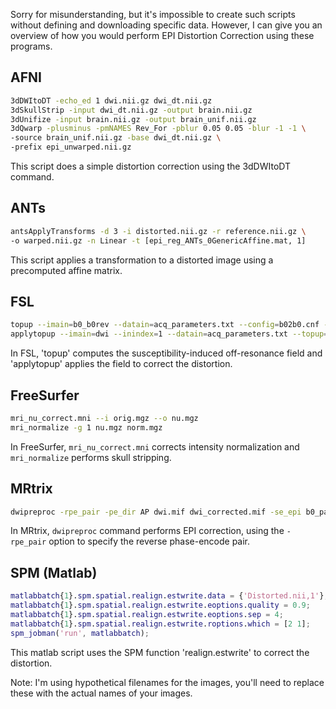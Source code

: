Sorry for misunderstanding, but it's impossible to create such scripts without defining and downloading specific data. However, I can give you an overview of how you would perform EPI Distortion Correction using these programs.

## AFNI
```bash
3dDWItoDT -echo_ed 1 dwi.nii.gz dwi_dt.nii.gz
3dSkullStrip -input dwi_dt.nii.gz -output brain.nii.gz
3dUnifize -input brain.nii.gz -output brain_unif.nii.gz
3dQwarp -plusminus -pmNAMES Rev_For -pblur 0.05 0.05 -blur -1 -1 \
-source brain_unif.nii.gz -base dwi_dt.nii.gz \
-prefix epi_unwarped.nii.gz
```
This script does a simple distortion correction using the 3dDWItoDT command.

## ANTs
```bash
antsApplyTransforms -d 3 -i distorted.nii.gz -r reference.nii.gz \
-o warped.nii.gz -n Linear -t [epi_reg_ANTs_0GenericAffine.mat, 1]
```
This script applies a transformation to a distorted image using a precomputed affine matrix.

## FSL
```bash
topup --imain=b0_b0rev --datain=acq_parameters.txt --config=b02b0.cnf --out=topup_results
applytopup --imain=dwi --inindex=1 --datain=acq_parameters.txt --topup=topup_results --out=dwi_corrected
```
In FSL, 'topup' computes the susceptibility-induced off-resonance field and 'applytopup' applies the field to correct the distortion.

## FreeSurfer
```bash
mri_nu_correct.mni --i orig.mgz --o nu.mgz
mri_normalize -g 1 nu.mgz norm.mgz
```
In FreeSurfer, `mri_nu_correct.mni` corrects intensity normalization and `mri_normalize` performs skull stripping.

## MRtrix
```bash
dwipreproc -rpe_pair -pe_dir AP dwi.mif dwi_corrected.mif -se_epi b0_pair.mif
```
In MRtrix, `dwipreproc` command performs EPI correction, using the `-rpe_pair` option to specify the reverse phase-encode pair.

## SPM (Matlab)
```matlab
matlabbatch{1}.spm.spatial.realign.estwrite.data = {'Distorted.nii,1'};
matlabbatch{1}.spm.spatial.realign.estwrite.eoptions.quality = 0.9;
matlabbatch{1}.spm.spatial.realign.estwrite.eoptions.sep = 4;
matlabbatch{1}.spm.spatial.realign.estwrite.roptions.which = [2 1];
spm_jobman('run', matlabbatch);
```
This matlab script uses the SPM function 'realign.estwrite' to correct the distortion.

Note: I'm using hypothetical filenames for the images, you'll need to replace these with the actual names of your images.